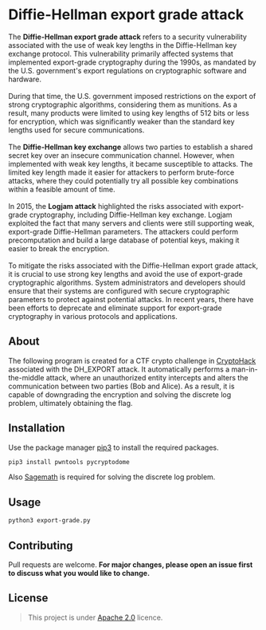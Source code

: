 # Diffie-Hellman export grade attack

The **Diffie-Hellman export grade attack** refers to a security vulnerability associated with the use of weak key lengths in the Diffie-Hellman key exchange protocol. This vulnerability primarily affected systems that implemented export-grade cryptography during the 1990s, as mandated by the U.S. government's export regulations on cryptographic software and hardware. \
\
During that time, the U.S. government imposed restrictions on the export of strong cryptographic algorithms, considering them as munitions. As a result, many products were limited to using key lengths of 512 bits or less for encryption, which was significantly weaker than the standard key lengths used for secure communications. \
\
The **Diffie-Hellman key exchange** allows two parties to establish a shared secret key over an insecure communication channel. However, when implemented with weak key lengths, it became susceptible to attacks. The limited key length made it easier for attackers to perform brute-force attacks, where they could potentially try all possible key combinations within a feasible amount of time. \
\
In 2015, the **Logjam attack** highlighted the risks associated with export-grade cryptography, including Diffie-Hellman key exchange. Logjam exploited the fact that many servers and clients were still supporting weak, export-grade Diffie-Hellman parameters. The attackers could perform precomputation and build a large database of potential keys, making it easier to break the encryption. \
\
To mitigate the risks associated with the Diffie-Hellman export grade attack, it is crucial to use strong key lengths and avoid the use of export-grade cryptographic algorithms. System administrators and developers should ensure that their systems are configured with secure cryptographic parameters to protect against potential attacks. In recent years, there have been efforts to deprecate and eliminate support for export-grade cryptography in various protocols and applications.

## About
The following program is created for a CTF crypto challenge in [CryptoHack](https://cryptohack.org/) associated with the DH_EXPORT attack. It automatically performs a man-in-the-middle attack, where an unauthorized entity intercepts and alters the communication between two parties (Bob and Alice). As a result, it is capable of downgrading the encryption and solving the discrete log problem, ultimately obtaining the flag.

## Installation

Use the package manager [pip3](https://pip.pypa.io/en/stable/) to install the required packages.

```bash
pip3 install pwntools pycryptodome
```

Also [Sagemath](https://www.sagemath.org/) is required for solving the discrete log problem.

## Usage

```bash
python3 export-grade.py
```

## Contributing

Pull requests are welcome. **For major changes, please open an issue first
to discuss what you would like to change.**

## License

>This project is under [Apache 2.0](https://choosealicense.com/licenses/apache-2.0/) licence.
